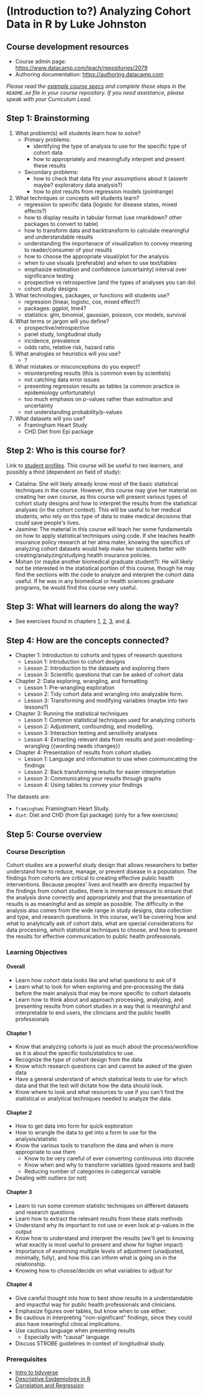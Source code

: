 # (Introduction to?) Analyzing Cohort Data in R by Luke Johnston

## Course development resources

* Course admin page: https://www.datacamp.com/teach/repositories/2079
* Authoring documentation: https://authoring.datacamp.com

*Please read the [example course specs][course-specs] and complete these steps
in the `README.md` file in your course repository. If you need assistance,
please speak with your Curriculum Lead.*

## Step 1: Brainstorming

1. What problem(s) will students learn how to solve?
    - Primary problems:
        - identifying the type of analysis to use for the specific type of cohort data
        - how to appropriately and meaningfully interpret and present these results
    - Secondary problems:
        - how to check that data fits your assumptions about it (assertr maybe?
        exploratory data analysis?)
        - how to plot results from regression models (pointrange)
2. What techniques or concepts will students learn?
    - regression to specific data (logistic for disease states, mixed effects?)
    - how to display results in tabular format (use rmarkdown? other packages to
    convert to table)
    - how to transform data and backtransform to calculate meaningful and
    understandable results
    - understanding the importanace of visualization to convey meaning to
    reader/consumer of your results
    - how to choose the appropriate visual/plot for the analysis
    - when to use visuals (preferable) and when to use text/tables
    - emphasize estimation and confidence (uncertainty) interval over
    significance testing
    - prospective vs retrospective (and the types of analyses you can do)
    - cohort study designs
3. What technologies, packages, or functions will students use?
    - regression (linear, logistic, cox, mixed effect?)
    - packages: ggplot, lme4?
    - statistics: glm, binomial, gaussian, poisson, cox models, survival
4. What terms or jargon will you define?
    - prospective/retrospective
    - panel study, longitudinal study
    - incidence, prevalence
    - odds ratio, relative risk, hazard ratio
5. What analogies or heuristics will you use?
    - ?
6. What mistakes or misconceptions do you expect?
    - misinterpreting results (this is common even by scientists)
    - not catching data error issues
    - presenting regression results as tables (a common practice in epidemiology
    unfortunately)
    - too much emphasis on p-values rather than estimation and uncertainty
    - not understanding probability/p-values
7. What datasets will you use?
    - Framingham Heart Study
    - CHD Diet from Epi package

## Step 2: Who is this course for?

Link to [student profiles][profile-site]. This course will be useful to two
learners, and possibly a third (dependent on field of study):

* Catalina: She will likely already know most of the basic statistical
techniques in the course. However, this course may give her material on creating
her own course, as this course will present various types of cohort study designs
and how to interpret the results from the statistical analyses (in the cohort
context). This will be useful to her medical students, who rely on this type of
data to make medical decisions that could save people's lives.
* Jasmine: The material in this course will teach her some fundamentals on how to
apply statistical techniques using code. If she teaches health insurance policy 
research at her alma mater, knowing the specifics of analyzing cohort datasets
would help make her students better with creating/analyzing/studying health
insurance policies.
* Mohan (or maybe another biomedical graduate student?): He will likely not be
interested in the statistical portion of this course, though he may find the 
sections with the code to analyze and interpret the cohort data useful. If he was
in any biomedical or health sciences graduate programs, he would find this course
very useful.

## Step 3: What will learners do along the way?

- See exercises found in chapters [1](chapter1.Rmd), [2](chapter2.Rmd),
[3](chapter3.Rmd), and [4](chapter4.Rmd).

## Step 4: How are the concepts connected?

- Chapter 1: Introduction to cohorts and types of research questions
    - Lesson 1: Introduction to cohort designs
    - Lesson 2: Introduction to the datasets and exploring them
    - Lesson 3: Scientific questions that can be asked of cohort data
- Chapter 2: Data exploring, wrangling, and formatting
    - Lesson 1: Pre-wrangling exploration
    - Lesson 2: Tidy cohort data and wrangling into analyzable form.
    - Lesson 3: Transforming and modifying variables (maybe into two lessons?)
- Chapter 3: Running the statistical techniques
    - Lesson 1: Common statistical techniques used for analyzing cohorts
    - Lesson 2: Adjustment, confounding, and modelling.
    - Lesson 3: Interaction testing and sensitivity analyses
    - Lesson 4: Extracting relevant data from results and post-modelling-wrangling {{wording needs changes}}
- Chapter 4: Presentation of results from cohort studies
    - Lesson 1: Language and information to use when communicating the findings
    - Lesson 2: Back transforming results for easier interpretation
    - Lesson 3: Communicating your results through graphs
    - Lesson 4: Using tables to convey your findings

The datasets are:

- `framingham`: Framingham Heart Study.
- `diet`: Diet and CHD (from Epi package) (only for a few exercises)

## Step 5: Course overview

### Course Description

Cohort studies are a powerful study design that allows researchers to
better understand how to reduce, manage, or prevent disease in a population.
The findings from cohorts are critical to creating effective public health
interventions. Because peoples' lives and health are directly impacted
by the findings from cohort studies, there is immense pressure to ensure that the
analysis done correctly and appropriately and that the presentation of results is as
meaningful and as simple as possible. The difficulty in the analysis also comes 
from the wide range in study designs, data collection and type, and research
questions. In this course, we'll be covering how and what to analytically ask of
cohort data, what are special considerations for data processing, which
statistical techniques to choose, and how to present the results for effective
communication to public health professionals.

### Learning Objectives

#### Overall

- Learn how cohort data looks like and what questions to ask of it
- Learn what to look for when exploring and pre-processing the data before the
main analysis that may be more specific to cohort datasets
- Learn how to think about and approach processing, analyzing, and presenting
results from cohort studies in a way that is meaningful and interpretable to end
users, the clinicians and the public health professionals

#### Chapter 1

- Know that analyzing cohorts is just as much about the process/workflow as it
is about the specific tools/statistics to use.
- Recognize the type of cohort design from the data
- Know which research questions can and cannot be asked of the given data
- Have a general understand of which statistical tests to use for which data and
that the test will dictate how the data should look.
- Know where to look and what resources to use if you can't find the statistical
or analytical techniques needed to analyze the data.

#### Chapter 2

- How to get data into form for quick exploration
- How to wrangle the data to get into a form to use for the analysis/statistic
- Know the various tools to transform the data and when is more appropriate to
use them
    - Know to be very careful of ever converting continuous into discrete
    - Know when and why to transform variables (good reasons and bad)
    - Reducing number of categories in categorical variable
- Dealing with outliers (or not)

#### Chapter 3

- Learn to run some common statistic techniques on different datasets and research
questions
- Learn how to extract the relevant results from these stats methods
- Understand why its important to not use or even look at p-values in the output
- Know how to understand and interpret the results (we'll get to knowing what
exactly is most useful to present and show for higher impact)
- Importance of examining multiple levels of adjustment (unadjusted, minimally,
fully), and how this can inform what is going on in the relationship.
- Knowing how to choose/decide on what variables to adjust for

#### Chapter 4

- Give careful thought into how to best show results in a understandable and
impactful way for public health professionals and clinicians.
- Emphasize figures over tables, but know when to use either.
- Be cautious in interpreting "non-significant" findings, since they could also
have meaningful clinical implications.
- Use cautious language when presenting results
    - Especially with "causal" language
- Discuss STROBE guidelines in context of longitudinal study.

### Prerequisites

- [Intro to tidyverse](https://github.com/datacamp/courses-intro-to-tidyverse)
- [Descriptive Epidemiology in R](https://github.com/datacamp/courses-descriptive-epidemiology-in-r)
- [Correlation and Regression](https://github.com/datacamp/courses-intro-stats-correlation-regression)


[course-specs]: https://github.com/datacamp/example-course-specs
[profile-site]: https://github.com/datacamp/learner-profiles
